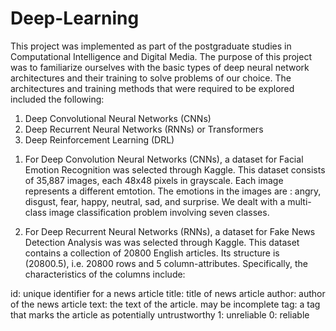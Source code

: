# Deep-Learning
This project was implemented as part of the postgraduate studies in Computational Intelligence and Digital Media. 
The purpose of this project was to familiarize ourselves with the basic types of deep neural network architectures and their training to solve problems of our choice. The architectures and training methods that were required to be explored included the following:

1) Deep Convolutional Neural Networks (CNNs)
2) Deep Recurrent Neural Networks (RNNs) or Transformers
3) Deep Reinforcement Learning (DRL)

1. For Deep Convolution Neural Networks (CNNs), a dataset for Facial Emotion Recognition was selected through  Kaggle. This dataset consists of 35,887 images, each 48x48 pixels in grayscale. Each image represents a different
emtotion. The emotions in the images are : angry, disgust, fear, happy, neutral, sad, and surprise. We dealt with a multi-class image classification problem involving seven classes.

2. For Deep Recurrent Neural Networks (RNNs), a dataset for Fake News Detection Analysis was  was selected through Kaggle. This dataset contains a collection of 20800 English articles. Its structure is (20800.5),
i.e. 20800 rows and 5 column-attributes. Specifically, the characteristics of the columns include:

 id: unique identifier for a news article
 title: title of news article
 author: author of the news article
 text: the text of the article. may be incomplete
 tag: a tag that marks the article as potentially untrustworthy
 1: unreliable
 0: reliable
